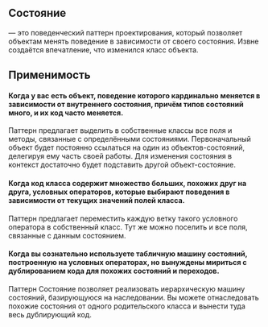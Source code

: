 ## Состояние

— это поведенческий паттерн проектирования, который позволяет объектам менять поведение в зависимости от своего
состояния. Извне создаётся впечатление, что изменился класс объекта.

## Применимость

#### Когда у вас есть объект, поведение которого кардинально меняется в зависимости от внутреннего состояния, причём типов состояний много, и их код часто меняется.

Паттерн предлагает выделить в собственные классы все поля и методы, связанные с определёнными состояниями.
Первоначальный объект будет постоянно ссылаться на один из объектов-состояний, делегируя ему часть своей работы. Для
изменения состояния в контекст достаточно будет подставить другой объект-состояние.

#### Когда код класса содержит множество больших, похожих друг на друга, условных операторов, которые выбирают поведения в зависимости от текущих значений полей класса.

Паттерн предлагает переместить каждую ветку такого условного оператора в собственный класс. Тут же можно поселить и все
поля, связанные с данным состоянием.

#### Когда вы сознательно используете табличную машину состояний, построенную на условных операторах, но вынуждены мириться с дублированием кода для похожих состояний и переходов.

Паттерн Состояние позволяет реализовать иерархическую машину состояний, базирующуюся на наследовании. Вы можете
отнаследовать похожие состояния от одного родительского класса и вынести туда весь дублирующий код.




